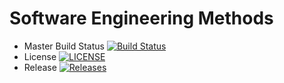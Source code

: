 # Software Engineering Methods

- Master Build Status [![Build Status](https://travis-ci.org/Boo555/sem.svg?branch=master)](https://travis-ci.org/Boo555/sem)
- License [![LICENSE](https://img.shields.io/github/license/Boo555/sem.svg?style=flat-square)](https://img.shields.io/github/license/Boo555/sem)
- Release [![Releases](https://img.shields.io/github/release/Boo555/sem/all.svg?style=flat-square)](https://github.com/Boo555/sem/releases)